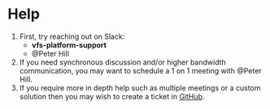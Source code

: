 # Help

1. First, try reaching out on Slack: 
   * **vfs-platform-support**
   * @Peter Hill
2. If you need synchronous discussion and/or higher bandwidth communication, you may want to schedule a 1 on 1 meeting with @Peter Hill.
3. If you require more in depth help such as multiple meetings or a custom solution then you may wish to create a ticket in [GitHub](https://github.com/department-of-veterans-affairs/va.gov-team/issues/new?assignees=pjhill&labels=product+support%2C+QA&template=manual-qa-request.md&title=Request+manual+QA+services+for+ENTER_PRODUCT_NAME).

